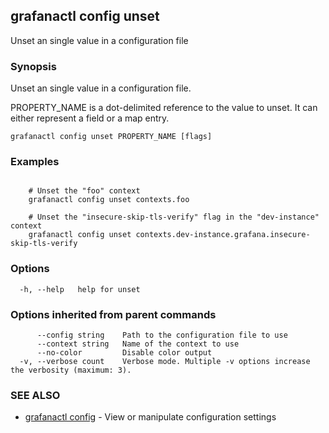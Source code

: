 ## grafanactl config unset

Unset an single value in a configuration file

### Synopsis

Unset an single value in a configuration file.

PROPERTY_NAME is a dot-delimited reference to the value to unset. It can either represent a field or a map entry.

```
grafanactl config unset PROPERTY_NAME [flags]
```

### Examples

```

	# Unset the "foo" context
	grafanactl config unset contexts.foo

	# Unset the "insecure-skip-tls-verify" flag in the "dev-instance" context
	grafanactl config unset contexts.dev-instance.grafana.insecure-skip-tls-verify
```

### Options

```
  -h, --help   help for unset
```

### Options inherited from parent commands

```
      --config string    Path to the configuration file to use
      --context string   Name of the context to use
      --no-color         Disable color output
  -v, --verbose count    Verbose mode. Multiple -v options increase the verbosity (maximum: 3).
```

### SEE ALSO

* [grafanactl config](grafanactl_config.md)	 - View or manipulate configuration settings

